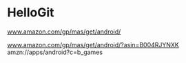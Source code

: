 # HelloGit
www.amazon.com/gp/mas/get/android/

www.amazon.com/gp/mas/get/android/?asin=B004RJYNXK
amzn://apps/android?c=b_games
